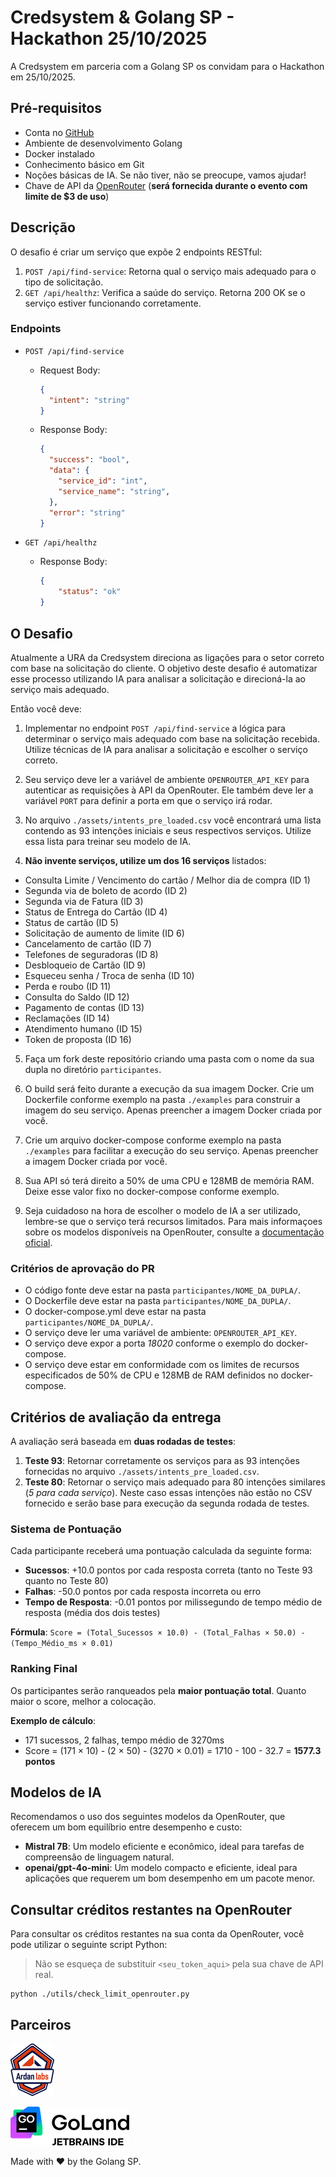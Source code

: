 # Credsystem & Golang SP - Hackathon 25/10/2025

A Credsystem em parceria com a Golang SP os convidam para o Hackathon em 25/10/2025.

## Pré-requisitos

- Conta no [GitHub](https://github.com)
- Ambiente de desenvolvimento Golang
- Docker instalado
- Conhecimento básico em Git
- Noções básicas de IA. Se não tiver, não se preocupe, vamos ajudar!
- Chave de API da [OpenRouter](https://openrouter.ai/) (**será fornecida durante o evento com limite de $3 de uso**)

## Descrição

O desafio é criar um serviço que expõe 2 endpoints RESTful:

1. `POST /api/find-service`: Retorna qual o serviço mais adequado para o tipo de solicitação.
2. `GET /api/healthz`: Verifica a saúde do serviço. Retorna 200 OK se o serviço estiver funcionando corretamente.

### Endpoints

- `POST /api/find-service`

  - Request Body:

    ```json
    {
      "intent": "string"
    }
    ```

  - Response Body:

    ```json
    {
      "success": "bool",
      "data": {
        "service_id": "int",
        "service_name": "string",
      },
      "error": "string"
    }
    ```

- `GET /api/healthz`

  - Response Body:

    ```json
    {
        "status": "ok"
    }
    ```

## O Desafio

Atualmente a URA da Credsystem direciona as ligações para o setor correto com base na solicitação do cliente. O objetivo deste desafio é automatizar esse processo utilizando IA para analisar a solicitação e direcioná-la ao serviço mais adequado.

Então você deve:

1. Implementar no endpoint `POST /api/find-service` a lógica para determinar o serviço mais adequado com base na solicitação recebida. Utilize técnicas de IA para analisar a solicitação e escolher o serviço correto.

2. Seu serviço deve ler a variável de ambiente `OPENROUTER_API_KEY` para autenticar as requisições à API da OpenRouter. Ele também deve ler a variável `PORT` para definir a porta em que o serviço irá rodar.

3. No arquivo `./assets/intents_pre_loaded.csv` você encontrará uma lista contendo as 93  intenções iniciais e seus respectivos serviços. Utilize essa lista para treinar seu modelo de IA.

4. **Não invente serviços, utilize um dos 16 serviços** listados:

- Consulta Limite / Vencimento do cartão / Melhor dia de compra (ID 1)
- Segunda via de boleto de acordo (ID 2)
- Segunda via de Fatura (ID 3)
- Status de Entrega do Cartão (ID 4)
- Status de cartão (ID 5)
- Solicitação de aumento de limite (ID 6)
- Cancelamento de cartão (ID 7)
- Telefones de seguradoras (ID 8)
- Desbloqueio de Cartão (ID 9)
- Esqueceu senha / Troca de senha (ID 10)
- Perda e roubo (ID 11)
- Consulta do Saldo (ID 12)
- Pagamento de contas (ID 13)
- Reclamações (ID 14)
- Atendimento humano (ID 15)
- Token de proposta (ID 16)

5. Faça um fork deste repositório criando uma pasta com o nome da sua dupla no diretório `participantes`.

6. O build será feito durante a execução da sua imagem Docker. Crie um Dockerfile conforme exemplo na pasta `./examples` para construir a imagem do seu serviço. Apenas preencher a imagem Docker criada por você.

7. Crie um arquivo docker-compose conforme exemplo na pasta `./examples` para facilitar a execução do seu serviço. Apenas preencher a imagem Docker criada por você.

8. Sua API só terá direito a 50% de uma CPU e 128MB de memória RAM. Deixe esse valor fixo no docker-compose conforme exemplo.

9. Seja cuidadoso na hora de escolher o modelo de IA a ser utilizado, lembre-se que o serviço terá recursos limitados. Para mais informaçoes sobre os modelos disponíveis na OpenRouter, consulte a [documentação oficial](https://openrouter.ai/models?o=pricing-high-to-low).

### Critérios de aprovação do PR

- O código fonte deve estar na pasta `participantes/NOME_DA_DUPLA/`.
- O Dockerfile deve estar na pasta `participantes/NOME_DA_DUPLA/`.
- O docker-compose.yml deve estar na pasta `participantes/NOME_DA_DUPLA/`.
- O serviço deve ler uma variável de ambiente: `OPENROUTER_API_KEY`.
- O serviço deve expor a porta *18020* conforme o exemplo do docker-compose.
- O serviço deve estar em conformidade com os limites de recursos especificados de 50% de CPU e 128MB de RAM definidos no docker-compose.

## Critérios de avaliação da entrega

A avaliação será baseada em **duas rodadas de testes**:

1. **Teste 93**: Retornar corretamente os serviços para as 93 intenções fornecidas no arquivo `./assets/intents_pre_loaded.csv`.
2. **Teste 80**: Retornar o serviço mais adequado para 80 intenções similares (*5 para cada serviço*). Neste caso essas intenções não estão no CSV fornecido e serão base para execução da segunda rodada de testes.

### Sistema de Pontuação

Cada participante receberá uma pontuação calculada da seguinte forma:

- **Sucessos**: +10.0 pontos por cada resposta correta (tanto no Teste 93 quanto no Teste 80)
- **Falhas**: -50.0 pontos por cada resposta incorreta ou erro
- **Tempo de Resposta**: -0.01 pontos por milissegundo de tempo médio de resposta (média dos dois testes)

**Fórmula**: `Score = (Total_Sucessos × 10.0) - (Total_Falhas × 50.0) - (Tempo_Médio_ms × 0.01)`

### Ranking Final

Os participantes serão ranqueados pela **maior pontuação total**. Quanto maior o score, melhor a colocação.

**Exemplo de cálculo**:

- 171 sucessos, 2 falhas, tempo médio de 3270ms
- Score = (171 × 10) - (2 × 50) - (3270 × 0.01) = 1710 - 100 - 32.7 = **1577.3 pontos**

## Modelos de IA

Recomendamos o uso dos seguintes modelos da OpenRouter, que oferecem um bom equilíbrio entre desempenho e custo:

- **Mistral 7B**: Um modelo eficiente e econômico, ideal para tarefas de compreensão de linguagem natural.
- **openai/gpt-4o-mini**: Um modelo compacto e eficiente, ideal para aplicações que requerem um bom desempenho em um pacote menor.

## Consultar créditos restantes na OpenRouter

Para consultar os créditos restantes na sua conta da OpenRouter, você pode utilizar o seguinte script Python:

> Não se esqueça de substituir `<seu_token_aqui>` pela sua chave de API real.

```shell
python ./utils/check_limit_openrouter.py
```

## Parceiros

[![Ardan Labs](./assets/ardan-labs-logo.png)](https://www.ardanlabs.com)

[![Jetbrains](./assets/jetbrains-logo.png)](https://www.jetbrains.com)

Made with :heart: by the Golang SP.
